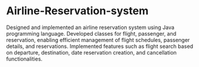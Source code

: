# Airline-Reservation-system 
Designed and implemented an airline reservation system using Java programming language. Developed classes for flight, passenger, and reservation, enabling efficient management of flight schedules, passenger details, and reservations. Implemented features such as flight 
search based on departure, destination, date reservation creation, and cancellation functionalities.
